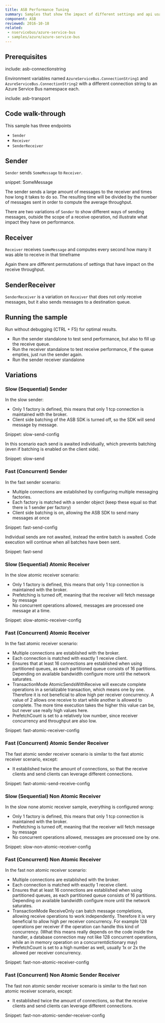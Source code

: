 ```yaml
---
title: ASB Performance Tuning
summary: Samples that show the impact of different settings and api usage patterns on the performance of the ASB transport.
component: ASB
reviewed: 2016-10-18
related:
 - nservicebus/azure-service-bus
 - samples/azure/azure-service-bus
---
```


## Prerequisites

include: asb-connectionstring 

Environment variables named `AzureServiceBus.ConnectionString1` and `AzureServiceBus.ConnectionString2` with a different connection string to an Azure Service Bus namespace each.

include: asb-transport

## Code walk-through

This sample has three endpoints

* `Sender`
* `Receiver`
* `SenderReceiver`

## Sender

`Sender` sends `SomeMessage` to `Receiver`.

snippet: SomeMessage

The sender sends a large amount of messages to the receiver and times how long it takes to do so. The resulting time will be divided by the number of messages sent in order to compute the average throughput. 

There are two variations of `Sender` to show different ways of sending messages, outside the scope of a receive operation, nd illustrate what impact they have on performance.

## Receiver

`Receiver` receives `SomeMessage` and computes every second how many it was able to receive in that timeframe

Again there are different permutations of settings that have impact on the receive throughput.

## SenderReceiver

`SenderReceiver` is a variation on `Receiver` that does not only receive messages, but it also sends messages to a destination queue.

## Running the sample

Run without debugging (CTRL + F5) for optimal results.

 * Run the sender standalone to test send performance, but also to fill up the receive queue.
 * Run the receiver standalone to test receive performance, if the queue empties, just run the sender again.
 * Run the sender receiver standalone
 
## Variations
 
### Slow (Sequential) Sender

In the slow sender:
 * Only 1 factory is defined, this means that only 1 tcp connection is maintained with the broker.
 * Client side batching of the ASB SDK is turned off, so the SDK will send message by message.

Snippet: slow-send-config

In this scenario each send is awaited individually, which prevents batching (even if batching is enabled on the client side).

Snippet: slow-send  

### Fast (Concurrent) Sender

In the fast sender scenario:
 * Multiple connections are established by configuring multiple messaging factories.
 * Each factory is matched with a sender object (keep these equal so that there is 1 sender per factory)
 * Client side batching is on, allowing the ASB SDK to send many messages at once

Snippet: fast-send-config

Individual sends are not awaited, instead the entire batch is awaited. Code execution will continue when all batches have been sent.

Snippet: fast-send

### Slow (Sequential) Atomic Receiver

In the slow atomic receiver scenario:
 * Only 1 factory is defined, this means that only 1 tcp connection is maintained with the broker.
 * Prefetching is turned off, meaning that the receiver will fetch message by message
 * No concurrent operations allowed, messages are processed one message at a time.

Snippet: slow-atomic-receiver-config

### Fast (Concurrent) Atomic Receiver

In the fast atomic receiver scenario:
 * Multiple connections are established with the broker.
 * Each connection is matched with exactly 1 receive client.
 * Ensures that at least 16 connections are established when using partitioned queues, as each partitioned queue consists of 16 partitions. Depending on available bandwidth configure more until the network saturates.
 * TransactionMode AtomicSendsWithReceive will execute complete operations in a serializable transaction, which means one by one. Therefore it is not beneficial to allow high per receiver concurrency. A value of 2 allows one receive to start while another is allowed to complete. The more time execution takes the higher this value can be, but never use really high values here.
 * PrefetchCount is set to a relatively low number, since receiver concurrency and throughput are also low.

Snippet: fast-atomic-receiver-config

### Fast (Concurrent) Atomic Sender Receiver

The fast atomic sender receiver scenario is similar to the fast atomic receiver scenario, except:
 * It established twice the amount of connections, so that the receive clients and send clients can leverage different connections.

Snippet: fast-atomic-send-receive-config

### Slow (Sequential) Non Atomic Receiver

In the slow none atomic receiver sample, everything is configured wrong:
 * Only 1 factory is defined, this means that only 1 tcp connection is maintained with the broker.
 * Prefetching is turned off, meaning that the receiver will fetch message by message
 * No concurrent operations allowed, messages are processed one by one.

Snippet: slow-non-atomic-receiver-config

### Fast (Concurrent) Non Atomic Receiver

In the fast non atomic receiver scenario:
 * Multiple connections are established with the broker.
 * Each connection is matched with exactly 1 receive client.
 * Ensures that at least 16 connections are established when using partitioned queues, as each partitioned queue consists of 16 partitions. Depending on available bandwidth configure more until the network saturates.
 * TransactionMode ReceiveOnly can batch message completions, allowing receive operations to work independently. Therefore it is very beneficial to allow high per receiver concurrency. For example 128 operations per receiver if the operation can handle this kind of concurrency. (What this means really depends on the code inside the handler, a database connection may not like 128 concurrent operations, while an in memory operation on a concurrentdictionary may)
 * PrefetchCount is set to a high number as well, usually 1x or 2x the allowed per receiver concurrency.

Snippet: fast-non-atomic-receiver-config

### Fast (Concurrent) Non Atomic Sender Receiver

The fast non atomic sender receiver scenario is similar to the fast non atomic receiver scenario, except:
 * It established twice the amount of connections, so that the receive clients and send clients can leverage different connections.

Snippet: fast-non-atomic-sender-receiver-config